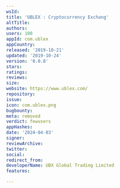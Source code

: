 ```yaml
---
wsId: 
title: 'UBLEX : Cryptocurrency Exchang'
altTitle: 
authors: 
users: 100
appId: com.ublex
appCountry: 
released: '2019-10-21'
updated: '2019-10-24'
version: '0.0.8'
stars: 
ratings: 
reviews: 
size: 
website: https://www.ublex.com/
repository: 
issue: 
icon: com.ublex.png
bugbounty: 
meta: removed
verdict: fewusers
appHashes: 
date: '2024-04-03'
signer: 
reviewArchive: 
twitter: 
social: 
redirect_from: 
developerName: UBX Global Trading Limited
features: 

---
```


